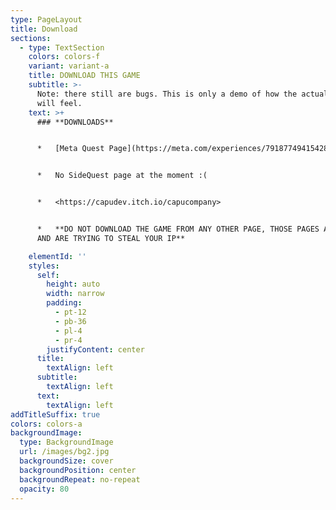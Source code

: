 ```yaml
---
type: PageLayout
title: Download
sections:
  - type: TextSection
    colors: colors-f
    variant: variant-a
    title: DOWNLOAD THIS GAME
    subtitle: >-
      Note: there still are bugs. This is only a demo of how the actual game
      will feel.
    text: >+
      ### **DOWNLOADS**


      *   [Meta Quest Page](https://meta.com/experiences/7918774941542807)


      *   No SideQuest page at the moment :(


      *   <https://capudev.itch.io/capucompany>


      *   **DO NOT DOWNLOAD THE GAME FROM ANY OTHER PAGE, THOSE PAGES ARE FAKE
      AND ARE TRYING TO STEAL YOUR IP**

    elementId: ''
    styles:
      self:
        height: auto
        width: narrow
        padding:
          - pt-12
          - pb-36
          - pl-4
          - pr-4
        justifyContent: center
      title:
        textAlign: left
      subtitle:
        textAlign: left
      text:
        textAlign: left
addTitleSuffix: true
colors: colors-a
backgroundImage:
  type: BackgroundImage
  url: /images/bg2.jpg
  backgroundSize: cover
  backgroundPosition: center
  backgroundRepeat: no-repeat
  opacity: 80
---
```

